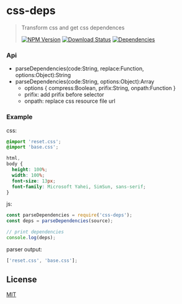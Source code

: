 # css-deps

> Transform css and get css dependences
>
> [![NPM Version][npm-image]][npm-url]
> [![Download Status][download-image]][npm-url]
> [![Dependencies][david-image]][david-url]

### Api

* parseDependencies(code:String, replace:Function, options:Object):String
* parseDependencies(code:String, options:Object):Array
  * options { compress:Boolean, prifix:String, onpath:Function }
  * prifix: add prifix before selector
  * onpath: replace css resource file url

### Example

css:

```css
@import 'reset.css';
@import 'base.css';

html,
body {
  height: 100%;
  width: 100%;
  font-size: 13px;
  font-family: Microsoft Yahei, SimSun, sans-serif;
}
```

js:

```js
const parseDependencies = require('css-deps');
const deps = parseDependencies(source);

// print dependencies
console.log(deps);
```

parser output:

```js
['reset.css', 'base.css'];
```

## License

[MIT](LICENSE)

[npm-image]: https://img.shields.io/npm/v/@nuintun/css-deps.svg?style=flat-square
[npm-url]: https://www.npmjs.org/package/@nuintun/css-deps
[download-image]: https://img.shields.io/npm/dm/@nuintun/css-deps.svg?style=flat-square
[david-image]: http://img.shields.io/david/nuintun/css-deps.svg?style=flat-square
[david-url]: https://david-dm.org/nuintun/css-deps
